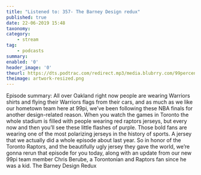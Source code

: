 ```yaml
---
title: "Listened to: 357- The Barney Design redux"
published: true
date: 22-06-2019 15:48
taxonomy:
category:
	- stream
tag:
	- podcasts
summary:
enabled: '0'
header_image: '0'
theurl: https://dts.podtrac.com/redirect.mp3/media.blubrry.com/99percentinvisible/dovetail.prxu.org/96/975ac5e4-ff36-4f35-9223-9cc4d6d674ee/357_The_Barney_Design_Redux_pt01.mp3
theimage: artwork-resized.png
--- 
```

Episode summary: All over Oakland right now people are wearing Warriors shirts and flying their Warriors flags from their cars, and as much as we like our hometown team here at 99pi, we’ve been following these NBA finals for another design-related reason. When you watch the games in Toronto the whole stadium is filled with people wearing red raptors jerseys, but every now and then you’ll see these little flashes of purple. Those bold fans are wearing one of the most polarizing jerseys in the history of sports. A jersey that we actually did a whole episode about last year. So in honor of the Toronto Raptors, and the beautifully ugly jersey they gave the world, we’re gonna rerun that episode for you today, along with an update from our new 99pi team member Chris Berube, a Torontonian and Raptors fan since he was a kid. The Barney Design Redux
